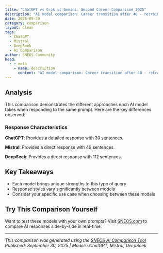 ```yaml
---
title: "ChatGPT vs Grok vs Gemini: Second Career Comparison 2025"
description: "AI model comparison: Career transition after 40 - retrain for high-demand fields..."
date: 2025-09-30
category: comparison
layout: Clean
tags:
  - ChatGPT
  - Mistral
  - DeepSeek
  - AI Comparison
author: SNEOS Community
head:
  - - meta
    - name: description
      content: "AI model comparison: Career transition after 40 - retrain for high-demand fields..."
---
```


<ChatComparison
  title="ChatGPT vs Grok vs Gemini: Second Career Comparison 2025"
  prompt="Career transition after 40 - retrain for high-demand fields"
  :responses='{
    "ChatGPT": "Transitioning careers after 40 can be a rewarding opportunity to pursue new passions and tap into growing industries. Many high-demand fields value diverse life and work experiences, making this a great time to retrain. Here are some promising sectors and tips for making a successful transition:\n\n### High-Demand Fields to Consider\n\n1. **Technology \u0026 IT**\n   - **Roles:** Software developer, cybersecurity analyst, data scientist, IT support specialist, cloud engineer\n   - **Why:** Rapid growth, good salaries, remote work opportunities\n   - **Retraining:** Coding bootcamps, online courses (Coursera, Udemy), certifications (CompTIA, AWS, Cisco)\n\n2. **Healthcare**\n   - **Roles:** Registered nurse, medical technician, physical therapist assistant, health informatics specialist\n   - **Why:** Aging population drives demand, wide range of entry points\n   - **Retraining:** Community college programs, certification courses, accelerated nursing programs\n\n3. **Skilled Trades**\n   - **Roles:** Electrician, plumber, HVAC technician, welder\n   - **Why:** High demand, apprenticeship opportunities, strong union presence, good pay\n   - **Retraining:** Trade schools, apprenticeships, community college programs\n\n4. **Education \u0026 Training**\n   - **Roles:** Teacher, corporate trainer, instructional designer, online tutor\n   - **Why:** Need for lifelong learning and upskilling, remote teaching opportunities\n   - **Retraining:** Teaching certification, instructional design courses, educational technology training\n\n5. **Digital Marketing \u0026 E-commerce**\n   - **Roles:** SEO specialist, social media manager, content marketer, digital advertising analyst\n   - **Why:** Growth of online business, freelance and full-time opportunities\n   - **Retraining:** Online marketing courses, Google Analytics certification, social media strategy programs\n\n6. **Financial Services**\n   - **Roles:** Financial advisor, auditor, accountant, loan officer\n   - **Why:** Ongoing need for financial expertise and advice\n   - **Retraining:** Certification courses (CPA, CFP), online degrees in finance or accounting\n\n### Steps to Successfully Transition Your Career\n\n1. **Assess Your Interests \u0026 Skills**\n   - Reflect on which fields align with your passion and transferable skills.\n   - Use assessments and career counseling if needed.\n\n2. **Research \u0026 Choose a Path**\n   - Investigate specific roles, required qualifications, and job outlook.\n   - Reach out to professionals in the field through networking or informational interviews.\n\n3. **Invest in Learning \u0026 Certification**\n   - Enroll in relevant courses, bootcamps, or degree programs.\n   - Seek certifications to prove proficiency and enhance credibility.\n\n4. **Gain Practical Experience**\n   - Volunteer, freelance, or take internships to build a portfolio.\n   - Participate in projects or contribute to open-source initiatives (for tech roles).\n\n5. **Revamp Your Resume \u0026 LinkedIn**\n   - Highlight transferable skills and recent training.\n   - Use keywords from job descriptions to pass applicant tracking systems.\n\n6. **Leverage Your Network**\n   - Attend industry meetups, join professional associations, and engage on LinkedIn.\n   - Ask for referrals or mentorship opportunities.\n\n7. **Stay Patient \u0026 Persistent**\n   - Career transitions take time; celebrate small milestones.\n   - Continue learning and adapting as industries evolve.\n\n---\n\nIf you\u2019d like, I can help you explore specific training programs or create a personalized transition plan based on your background and interests!",
    "Mistral": "Transitioning careers after 40 can be both challenging and rewarding. Retraining for high-demand fields can open up new opportunities and provide a fresh start. Here are some steps and considerations to help you navigate this transition:\n\n### 1. **Self-Assessment**\n   - **Identify Your Skills:** Take stock of your current skills, both hard and soft. Consider what you enjoy doing and what you are good at.\n   - **Interests and Passions:** Think about what you are passionate about and what kind of work would bring you fulfillment.\n\n### 2. **Research High-Demand Fields**\n   - **Technology:** Fields like software development, data science, cybersecurity, and IT support are in high demand.\n   - **Healthcare:** Roles such as medical assistants, nurses, and healthcare administrators are always needed.\n   - **Green Energy:** Sustainability and renewable energy are growing sectors.\n   - **Education:** Online education and tutoring are expanding.\n   - **Business and Finance:** Financial advisors, project managers, and business analysts are in demand.\n\n### 3. **Education and Training**\n   - **Certifications:** Many high-demand fields offer certifications that can be completed relatively quickly, such as in IT, project management, and healthcare.\n   - **Online Courses:** Platforms like Coursera, edX, and Udemy offer courses in a wide range of subjects.\n   - **Bootcamps:** Coding bootcamps and other intensive training programs can provide focused, hands-on learning.\n   - **Degree Programs:** If you have the time and resources, pursuing a degree in a new field can be beneficial.\n\n### 4. **Networking**\n   - **Professional Organizations:** Join industry-specific organizations to meet professionals in your desired field.\n   - **LinkedIn:** Use LinkedIn to connect with professionals, join groups, and participate in discussions.\n   - **Mentorship:** Seek out mentors who can provide guidance and support.\n\n### 5. **Gain Experience**\n   - **Internships:** Consider taking on an internship to gain practical experience.\n   - **Volunteer Work:** Volunteering can provide valuable experience and networking opportunities.\n   - **Freelancing:** Start freelancing in your new field to build a portfolio and gain clients.\n\n### 6. **Financial Planning**\n   - **Budgeting:** Plan your finances to cover the costs of retraining and any potential loss of income during the transition.\n   - **Scholarships and Grants:** Look for financial aid options to help with the cost of education.\n\n### 7. **Mindset and Support**\n   - **Stay Positive:** Maintain a positive attitude and be patient with yourself.\n   - **Support System:** Surround yourself with supportive friends, family, and colleagues.\n   - **Professional Help:** Consider seeking career counseling or coaching to help you through the transition.\n\n### 8. **Update Your Resume and Cover Letter**\n   - **Tailor Your Resume:** Highlight transferable skills and any relevant experience.\n   - **Cover Letter:** Write a compelling cover letter that explains your career transition and enthusiasm for the new field.\n\n### 9. **Interview Preparation**\n   - **Mock Interviews:** Practice answering common interview questions related to your new field.\n   - **Industry Knowledge:** Stay updated on industry trends and be prepared to discuss them.\n\n### 10. **Continuous Learning**\n   - **Stay Current:** Continuously update your skills and knowledge to stay competitive in your new field.\n   - **Professional Development:** Attend workshops, conferences, and webinars to keep learning.\n\n### High-Demand Fields to Consider:\n   - **Software Development:** Learn programming languages like Python, Java, or JavaScript.\n   - **Data Science:** Focus on statistics, machine learning, and data analysis.\n   - **Cybersecurity:** Gain certifications like CISSP or CEH.\n   - **Healthcare:** Consider roles like medical coding, nursing, or healthcare administration.\n   - **Renewable Energy:** Look into solar energy, wind energy, or energy efficiency.\n   - **Education:** Explore online teaching, curriculum development, or educational consulting.\n   - **Business and Finance:** Pursue certifications like CFA or PMP.\n\nTransitioning careers after 40 can be a significant change, but with the right planning, education, and support, it can lead to a fulfilling and successful new chapter in your professional life.",
    "DeepSeek": "Of course. Career transition after 40 is not only possible; it can be an incredibly rewarding and strategic move. You bring a wealth of experience, soft skills, and maturity that many employers highly value. The key is to leverage your existing strengths while efficiently retraining for fields with clear demand and growth.\n\nHere is a comprehensive guide to retraining for high-demand fields after 40.\n\n### The Mindset: Your Age is an Advantage\n\nBefore diving into the fields, let\u0027s reframe your thinking. You are not a 20-year-old starting from scratch. You are a seasoned professional with a unique toolkit:\n\n*   **Proven Soft Skills:** Communication, leadership, problem-solving, project management, and emotional intelligence.\n*   **Professional Network:** Years of building relationships you can leverage.\n*   **Work Ethic:** Reliability, punctuality, and a strong sense of responsibility.\n*   **Real-World Perspective:** You understand how businesses actually operate.\n\nYour goal is to **combine this existing foundation with new, high-value technical skills.**\n\n---\n\n### Step 1: The Self-Assessment\n\nBefore choosing a field, ask yourself:\n\n1.  **What do I enjoy?** Do I prefer working with people, data, or things? Am I analytical or creative?\n2.  **What are my transferable skills?** Make a list. (e.g., managing a budget, training new hires, analyzing reports, client relations).\n3.  **What is my financial and time runway?** Can I do a full-time bootcamp, or do I need part-time, self-paced learning?\n4.  **What is my goal?** A significant salary increase, better work-life balance, remote work options, or more meaningful work?\n\n---\n\n### Step 2: High-Demand Fields Ideal for Career Changers\n\nThese fields have a lower barrier to entry (often not requiring a new 4-year degree), strong growth projections, and value diverse backgrounds.\n\n#### 1. Technology \u0026 IT\nThis is the most popular category for a reason. Roles are often skills-based, and many training paths are well-established.\n\n*   **High-Demand Roles:**\n    *   **Software Developer/Engineer:** Builds and maintains software applications.\n    *   **Data Analyst:** Interprets data to help businesses make decisions.\n    *   **Cybersecurity Analyst:** Protects organizations from digital attacks.\n    *   **UX/UI Designer:** Designs the user experience and interface of websites and apps.\n    *   **IT Support / Cloud Support Specialist:** Helps users and companies with technical issues, often related to cloud platforms (AWS, Azure, Google Cloud).\n\n*   **Why it\u0027s a Good Fit:** The tech industry, while having ageism issues, is increasingly valuing diverse teams. Your previous industry experience can be a huge asset (e.g., a former nurse working on healthcare software).\n*   **How to Retrain:**\n    *   **Bootcamps:** Intensive, 3-6 month programs focused on job-ready skills (e.g., General Assembly, Flatiron School, Thinkful).\n    *   **Online Certifications:** Google Career Certificates, IBM SkillsBuild, Microsoft Learn.\n    *   **Self-Study \u0026 Portfolio Building:** Use free resources (freeCodeCamp, The Odin Project) to learn and then build a portfolio of projects to show employers.\n\n#### 2. Healthcare (Non-Clinical Roles)\nHealthcare is booming and offers incredible stability. You don\u0027t need to be a doctor or nurse to have a fulfilling career.\n\n*   **High-Demand Roles:**\n    *   **Health Information Technician / Medical Coder:** Manages patient data and codes it for insurance purposes.\n    *   **Healthcare Data Analyst:** Uses data to improve patient outcomes and hospital efficiency.\n    *   **Medical Sales Representative:** Sells medical devices or pharmaceuticals (leverages experience and communication skills).\n    *   **Healthcare Administrator:** Manages the business operations of a clinic or hospital department.\n\n*   **Why it\u0027s a Good Fit:** Stable, meaningful work. Many roles have regular hours.\n*   **How to Retrain:**\n    *   **Associate\u0027s Degrees or Certificates:** Many community colleges offer 1-2 year programs for roles like medical coding.\n    *   **Professional Certifications:** The AAPC (American Academy of Professional Coders) offers recognized credentials.\n    *   **Leverage Existing Skills:** A project manager in another industry can often transition to healthcare administration.\n\n#### 3. Skilled Trades\nOften overlooked, the skilled trades offer high pay, job security, and the satisfaction of tangible work.\n\n*   **High-Demand Roles:**\n    *   **Electrician, Plumber, HVAC Technician:** Always in demand.\n    *   **Wind Turbine Technician, Solar Photovoltaic Installer:** Fast-growing green energy fields.\n    *   **Commercial Driver (Truck Driver):** High demand, with significant signing bonuses in many regions.\n\n*   **Why it\u0027s a Good Fit:** Less age-focused, results-driven, and often unionized with good benefits.\n*   **How to Retrain:**\n    *   **Apprenticeships:** Earn while you learn. Sponsored by unions and trade associations.\n    *   **Trade/Vocational Schools:** Provide focused, hands-on training.\n    *   **CDL Training:** Programs can be as short as 3-8 weeks.\n\n#### 4. Business \u0026 Operations\nLeverage your existing professional experience in a new context.\n\n*   **High-Demand Roles:**\n    *   **Project Manager:** Especially in tech (IT Project Manager) or construction.\n    *   **Scrum Master / Agile Coach:** Facilitates agile development processes in tech companies.\n    *   **Digital Marketing Specialist:** Manages SEO, social media, and online advertising.\n    *   **Sales Development Representative (SDR):** The entry-point for many tech sales careers.\n\n*   **Why it\u0027s a Good Fit:** These roles directly utilize your soft skills. A Project Manager certification can formalize the experience you already have.\n*   **How to Retrain:**\n    *   **Certifications:** Project Management Professional (PMP), Certified ScrumMaster (CSM), Google Analytics \u0026 Ads certifications.\n    *   **Targeted Courses:** Platforms like Coursera and LinkedIn Learning have specialized paths for these roles.\n\n---\n\n### Step 3: The Practical Retraining \u0026 Transition Plan\n\n1.  **Research and \u0022Try Before You Buy\u0022:**\n    *   Use LinkedIn to find people in your target role. What was their path?\n    *   Take a low-cost introductory course on Coursera, Udemy, or edX to test your interest.\n    *   Attend virtual meetups or webinars in the field.\n\n2.  **Choose Your Learning Path Efficiently:**\n    *   **Prioritize credentials that employers recognize.** A bootcamp with a strong job placement record is better than a random online course.\n    *   **Community colleges are a hidden gem** for affordable, career-focused programs in healthcare, IT, and trades.\n    *   **Focus on building a portfolio.** For tech and creative roles, what you *can do* (shown in a portfolio) is more important than where you learned it.\n\n3.  **Network Strategically:**\n    *   **Informational Interviews:** This is your most powerful tool. Ask people for 20 minutes of their time to learn about their job. People are often flattered to be asked.\n    *   **Update Your LinkedIn:** Frame your profile around your *future* job, not your past ones. Use the language of the new industry. Highlight projects and new certifications.\n\n4.  **Bridge the Gap in Your Resume:**\n    *   Don\u0027t hide your career change; frame it as a strategic pivot.\n    *   **Create a \u0022Summary\u0022 section** at the top of your resume that connects your past experience to your new target role. For example: *\u0022Seasoned operations manager with 15 years of experience leading cross-functional teams, now leveraging a full-stack web development certification to build user-centric software solutions.\u0022*\n    *   **Focus on transferable skills** in your bullet points (e.g., \u0022Managed a project budget of $500k\u0022 is relevant to any field).\n\n### Final Words of Encouragement\n\n*   **Start Small, But Start:** Commit to one hour of learning each day. Consistency trumps intensity.\n*   **Embrace Being a Beginner:** You will feel uncomfortable. That\u0027s a sign of growth, not failure.\n*   **Your Story is Your Strength:** You are not \u0022old.\u0022 You are experienced and purposeful. You have a clear reason for this change\u2014this conviction will shine through in interviews.\n\nThis transition is a marathon, not a sprint. With a clear plan, strategic use of your existing assets, and a commitment to learning, you can successfully build a fulfilling and profitable second act. Good luck"
  }'
  published-date="13:25"
/>

## Analysis

This comparison demonstrates the different approaches each AI model takes when responding to the same prompt. Here are the key differences observed:

### Response Characteristics

**ChatGPT**: Provides a detailed response with 30 sentences. 

**Mistral**: Provides a direct response with 49 sentences. 

**DeepSeek**: Provides a direct response with 112 sentences. 

## Key Takeaways

- Each model brings unique strengths to this type of query
- Response styles vary significantly between models
- Consider your specific use case when choosing between these models

## Try This Comparison Yourself

Want to test these models with your own prompts? Visit [SNEOS.com](https://sneos.com) to compare AI responses side-by-side in real-time.

---

*This comparison was generated using the [SNEOS AI Comparison Tool](https://sneos.com)*
*Published: September 30, 2025 | Models: ChatGPT, Mistral, DeepSeek*
